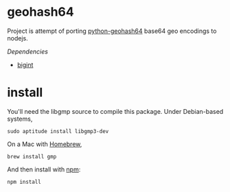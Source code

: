 geohash64
==============

Project is attempt of porting [python-geohash64](https://code.google.com/p/python-geohash64/source/browse/trunk/geohash64.py) base64 geo encodings to nodejs.


*Dependencies*
- [bigint](https://github.com/substack/node-bigint)

install
=======

You'll need the libgmp source to compile this package. Under Debian-based systems,

    sudo aptitude install libgmp3-dev

On a Mac with [Homebrew](https://github.com/mxcl/homebrew/),

    brew install gmp

And then install with [npm](http://npmjs.org):

    npm install
